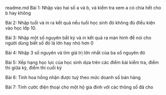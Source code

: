 readme.md
Bài 1: Nhập vào hai số a và b, và kiểm tra xem a có chia hết cho b hay không

Bài 2: Nhập tuổi và in ra kết quả nếu tuổi học sinh đó không đủ điều kiện vào học lớp 10.

Bài 3: Nhập một số nguyên bất kỳ và in kết quả ra màn hình để nói cho người dùng biết số đó là lớn hay nhỏ hơn 0

Bài 4: Nhập 3 số nguyên và tìm giá trị lớn nhất của ba số nguyên đó

Bài 5: Xếp hạng học lực của học sinh dựa trên các điểm bài kiểm tra, điểm thi giữa kỳ, điểm thi cuối kỳ

Bài 6: Tính hoa hồng nhận được tuỳ theo mức doanh số bán hàng

Bài 7: Tính cước điện thoại cho một hộ gia đình với các thông số đã cho
